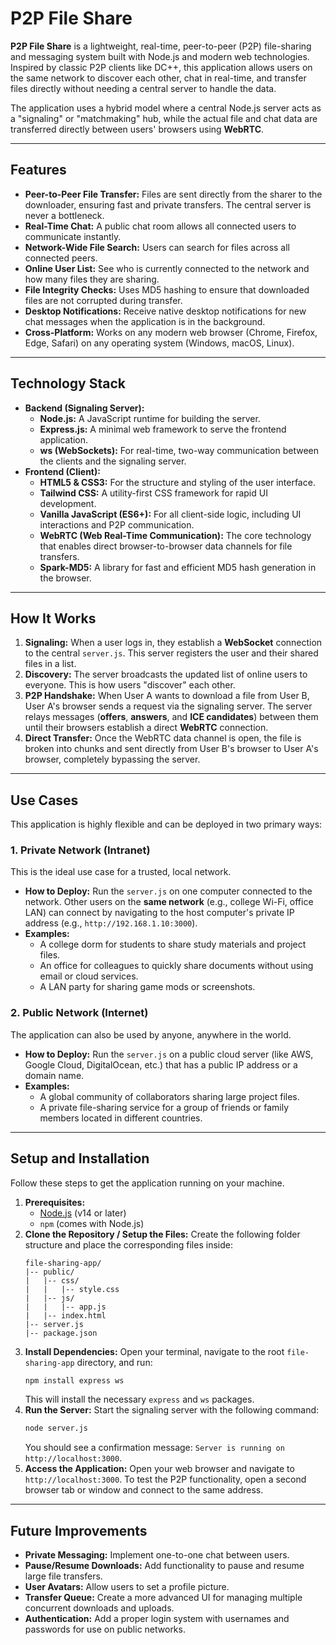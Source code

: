 # P2P File Share

**P2P File Share** is a lightweight, real-time, peer-to-peer (P2P) file-sharing and messaging system built with Node.js and modern web technologies. Inspired by classic P2P clients like DC++, this application allows users on the same network to discover each other, chat in real-time, and transfer files directly without needing a central server to handle the data.

The application uses a hybrid model where a central Node.js server acts as a "signaling" or "matchmaking" hub, while the actual file and chat data are transferred directly between users' browsers using **WebRTC**.

---

## Features

* **Peer-to-Peer File Transfer:** Files are sent directly from the sharer to the downloader, ensuring fast and private transfers. The central server is never a bottleneck.
* **Real-Time Chat:** A public chat room allows all connected users to communicate instantly.
* **Network-Wide File Search:** Users can search for files across all connected peers.
* **Online User List:** See who is currently connected to the network and how many files they are sharing.
* **File Integrity Checks:** Uses MD5 hashing to ensure that downloaded files are not corrupted during transfer.
* **Desktop Notifications:** Receive native desktop notifications for new chat messages when the application is in the background.
* **Cross-Platform:** Works on any modern web browser (Chrome, Firefox, Edge, Safari) on any operating system (Windows, macOS, Linux).

---

## Technology Stack

* **Backend (Signaling Server):**
    * **Node.js:** A JavaScript runtime for building the server.
    * **Express.js:** A minimal web framework to serve the frontend application.
    * **ws (WebSockets):** For real-time, two-way communication between the clients and the signaling server.
* **Frontend (Client):**
    * **HTML5 & CSS3:** For the structure and styling of the user interface.
    * **Tailwind CSS:** A utility-first CSS framework for rapid UI development.
    * **Vanilla JavaScript (ES6+):** For all client-side logic, including UI interactions and P2P communication.
    * **WebRTC (Web Real-Time Communication):** The core technology that enables direct browser-to-browser data channels for file transfers.
    * **Spark-MD5:** A library for fast and efficient MD5 hash generation in the browser.

---

## How It Works

1.  **Signaling:** When a user logs in, they establish a **WebSocket** connection to the central `server.js`. This server registers the user and their shared files in a list.
2.  **Discovery:** The server broadcasts the updated list of online users to everyone. This is how users "discover" each other.
3.  **P2P Handshake:** When User A wants to download a file from User B, User A's browser sends a request via the signaling server. The server relays messages (**offers**, **answers**, and **ICE candidates**) between them until their browsers establish a direct **WebRTC** connection.
4.  **Direct Transfer:** Once the WebRTC data channel is open, the file is broken into chunks and sent directly from User B's browser to User A's browser, completely bypassing the server.

---

## Use Cases

This application is highly flexible and can be deployed in two primary ways:

### 1. Private Network (Intranet)

This is the ideal use case for a trusted, local network.

* **How to Deploy:** Run the `server.js` on one computer connected to the network. Other users on the **same network** (e.g., college Wi-Fi, office LAN) can connect by navigating to the host computer's private IP address (e.g., `http://192.168.1.10:3000`).
* **Examples:**
    * A college dorm for students to share study materials and project files.
    * An office for colleagues to quickly share documents without using email or cloud services.
    * A LAN party for sharing game mods or screenshots.

### 2. Public Network (Internet)

The application can also be used by anyone, anywhere in the world.

* **How to Deploy:** Run the `server.js` on a public cloud server (like AWS, Google Cloud, DigitalOcean, etc.) that has a public IP address or a domain name.
* **Examples:**
    * A global community of collaborators sharing large project files.
    * A private file-sharing service for a group of friends or family members located in different countries.

---

## Setup and Installation

Follow these steps to get the application running on your machine.

1.  **Prerequisites:**
    * [Node.js](https://nodejs.org/) (v14 or later)
    * `npm` (comes with Node.js)
2.  **Clone the Repository / Setup the Files:**
    Create the following folder structure and place the corresponding files inside:
    ```
    file-sharing-app/
    |-- public/
    |   |-- css/
    |   |   |-- style.css
    |   |-- js/
    |   |   |-- app.js
    |   |-- index.html
    |-- server.js
    |-- package.json
    ```
3.  **Install Dependencies:**
    Open your terminal, navigate to the root `file-sharing-app` directory, and run:
    ```bash
    npm install express ws
    ```
    This will install the necessary `express` and `ws` packages.
4.  **Run the Server:**
    Start the signaling server with the following command:
    ```bash
    node server.js
    ```
    You should see a confirmation message: `Server is running on http://localhost:3000`.
5.  **Access the Application:**
    Open your web browser and navigate to `http://localhost:3000`. To test the P2P functionality, open a second browser tab or window and connect to the same address.

---

## Future Improvements

* **Private Messaging:** Implement one-to-one chat between users.
* **Pause/Resume Downloads:** Add functionality to pause and resume large file transfers.
* **User Avatars:** Allow users to set a profile picture.
* **Transfer Queue:** Create a more advanced UI for managing multiple concurrent downloads and uploads.
* **Authentication:** Add a proper login system with usernames and passwords for use on public networks.
